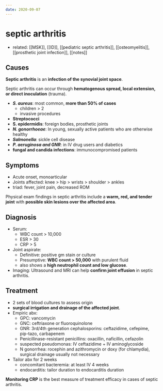```yaml
---
date: 2020-09-07
---
```


# septic arthritis

- related: [[MSK]], [[ID]], [[pediatric septic arthritis]], [[osteomyelitis]], [[prosthetic joint infection]], [[notes]]

## Causes

<!-- septic arthritis spread, risks, organisms, types -->

**Septic arthritis** is an **infection of the synovial joint space**.

Septic arthritis can occur through **hematogenous spread, local extension, or direct inoculation** (trauma).

- **_S. aureus_**: most common, **more than 50% of cases**
	- children > 2
	- invasive procedures
- **Streptococci**
- **S. epidermidis**: foreign bodies, prosthetic joints
- _**N. gonorrhoeae**_: In young, sexually active patients who are otherwise healthy
- _**Salmonella**_: sickle cell disease
- _**P. aeruginosa and GNR**_: in IV drug users and diabetics
- **fungal and candida infections**: immunocompromised patients

## Symptoms

<!-- septic arthritis sx -->

- Acute onset, monoarticular
- Joints affected: knee > hip > wrists > shoulder > ankles
- triad: fever, joint pain, decreased ROM

Physical exam findings in septic arthritis include a **warm, red, and tender joint** with **possible skin lesions over the affected area**.

## Diagnosis

<!-- septic arthritis dx -->

- Serum:
	- WBC count > 10,000
	- ESR > 30
	- CRP > 5
- Joint aspirate:
	- Definitive: positive gm stain or culture
	- Presumptive: **WBC count > 50,000** with purulent fluid
	- also shows a **high neutrophil count and low glucose**.
- Imaging: Ultrasound and MRI can help **confirm joint effusion** in septic arthritis.

## Treatment

<!-- septic arthritis rx -->

- 2 sets of blood cultures to assess origin
- **surgical irrigation and drainage of the affected joint**.
- Empiric abx:
	- GPC: vancomycin
	- GNC: ceftriaxone or fluoroquinolone
	- GNR: 3rd/4th generation cephalosporins: ceftazidime, cefepime, pip-tazo, carbapenem
	- Penicillinase-resistant penicillins: oxacillin, naficillin, cefazolin
	- suspected pseudomonas: IV ceftazidime + IV aminoglycoside
	- N gonorrhea: rocephin and azithromycin or doxy (for chlamydia), surgical drainage usually not necessary
- Tailor abx for 2 weeks
	- concomitant bacteremia: at least IV 4 weeks
	- endocarditis: tailor duration to endocarditis duration

**Monitoring CRP** is the best measure of treatment efficacy in cases of septic arthritis.
